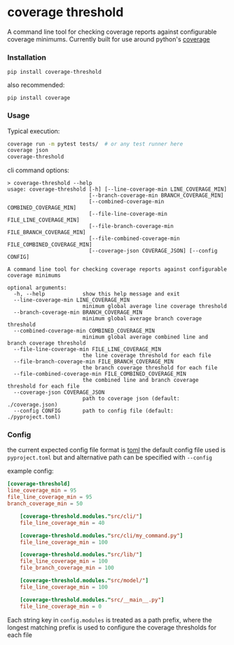 # coverage threshold

A command line tool for checking coverage reports against configurable coverage minimums.
Currently built for use around python's [coverage](https://pypi.org/project/coverage/)


### Installation
`pip install coverage-threshold`

also recommended:

`pip install coverage`

### Usage
Typical execution:
```bash
coverage run -m pytest tests/  # or any test runner here
coverage json
coverage-threshold
```

cli command options:

```
> coverage-threshold --help
usage: coverage-threshold [-h] [--line-coverage-min LINE_COVERAGE_MIN]
                          [--branch-coverage-min BRANCH_COVERAGE_MIN]
                          [--combined-coverage-min COMBINED_COVERAGE_MIN]
                          [--file-line-coverage-min FILE_LINE_COVERAGE_MIN]
                          [--file-branch-coverage-min FILE_BRANCH_COVERAGE_MIN]
                          [--file-combined-coverage-min FILE_COMBINED_COVERAGE_MIN]
                          [--coverage-json COVERAGE_JSON] [--config CONFIG]

A command line tool for checking coverage reports against configurable coverage minimums

optional arguments:
  -h, --help            show this help message and exit
  --line-coverage-min LINE_COVERAGE_MIN
                        minimum global average line coverage threshold
  --branch-coverage-min BRANCH_COVERAGE_MIN
                        minimum global average branch coverage threshold
  --combined-coverage-min COMBINED_COVERAGE_MIN
                        minimum global average combined line and branch coverage threshold
  --file-line-coverage-min FILE_LINE_COVERAGE_MIN
                        the line coverage threshold for each file
  --file-branch-coverage-min FILE_BRANCH_COVERAGE_MIN
                        the branch coverage threshold for each file
  --file-combined-coverage-min FILE_COMBINED_COVERAGE_MIN
                        the combined line and branch coverage threshold for each file
  --coverage-json COVERAGE_JSON
                        path to coverage json (default: ./coverage.json)
  --config CONFIG       path to config file (default: ./pyproject.toml)
```


### Config

the current expected config file format is [toml](https://toml.io/en/)
the default config file used is `pyproject.toml` but and alternative path can be specified with `--config`

example config:
```toml
[coverage-threshold]
line_coverage_min = 95
file_line_coverage_min = 95
branch_coverage_min = 50

    [coverage-threshold.modules."src/cli/"]
    file_line_coverage_min = 40

    [coverage-threshold.modules."src/cli/my_command.py"]
    file_line_coverage_min = 100

    [coverage-threshold.modules."src/lib/"]
    file_line_coverage_min = 100
    file_branch_coverage_min = 100

    [coverage-threshold.modules."src/model/"]
    file_line_coverage_min = 100

    [coverage-threshold.modules."src/__main__.py"]
    file_line_coverage_min = 0
```

Each string key in `config.modules` is treated as a path prefix, where the longest matching prefix is used to configure the coverage thresholds for each file
